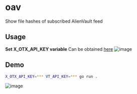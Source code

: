 # oav
Show file hashes of subscribed AlienVault feed

## Usage

**Set X_OTX_API_KEY variable** Can be obtained [here](https://otx.alienvault.com/settings)
![image](https://github.com/0xF61/oav/assets/16033911/18606586-02a7-472d-9e54-840d4bc8a66f)

## Demo

```bash
X_OTX_API_KEY=*** VT_API_KEY=*** go run .
```

![image](https://github.com/0xF61/oav/assets/16033911/f55810b5-8ea1-4f97-81d4-1014ab7a673f)

